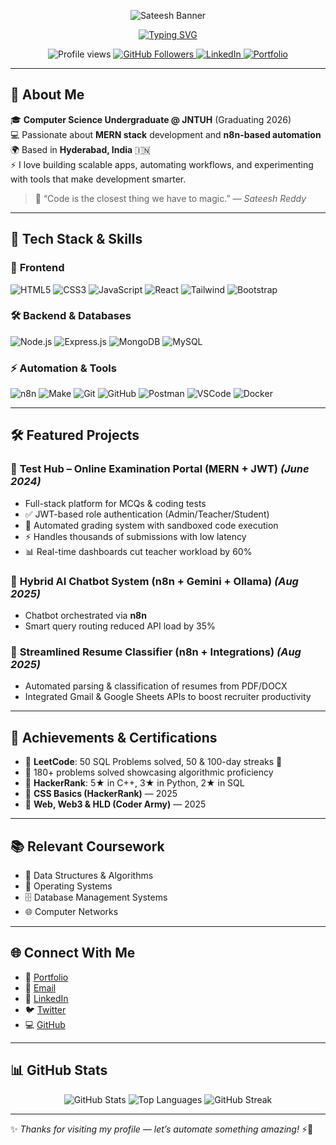<!-- 🌌 Glassmorphism Banner -->
<p align="center">
  <img src="https://capsule-render.vercel.app/api?type=rect&color=0:1a1a1a,100:0f0f0f&height=150&section=header&text=Sateesh%20Reddy%20Maddi&fontSize=35&fontColor=00C9A7&animation=fadeIn&fontAlign=50&desc=Full%20Stack%20Developer%20|%20Automation%20Enthusiast%20|%20n8n%20Builder&descAlign=50&descSize=15" alt="Sateesh Banner"/>
</p>

<!-- Typing animation header -->
<p align="center">
  <a href="https://github.com/Sateeshreddymaddi">
    <img src="https://readme-typing-svg.demolab.com?font=Fira+Code&size=22&duration=3000&pause=1000&color=00C9A7&center=true&vCenter=true&width=600&lines=👋+Hi%2C+I'm+Sateesh+Reddy+Maddi;💻+Full+Stack+Developer;⚡+Automation+with+n8n;🚀+Always+Learning%2C+Always+Building" alt="Typing SVG" />
  </a>
</p>

<p align="center">
  <img src="https://komarev.com/ghpvc/?username=Sateeshreddymaddi&label=Profile%20Views&color=0e75b6&style=flat" alt="Profile views" />
  <a href="https://github.com/Sateeshreddymaddi?tab=followers">
    <img src="https://img.shields.io/github/followers/Sateeshreddymaddi?label=Followers&style=social" alt="GitHub Followers" />
  </a>
  <a href="https://www.linkedin.com/in/sateesh-reddy-maddi-4148b9285/">
    <img src="https://img.shields.io/badge/LinkedIn-Connect-blue?style=flat&logo=linkedin" alt="LinkedIn" />
  </a>
  <a href="https://sateeshreddymaddi.me">
    <img src="https://img.shields.io/badge/🌐%20Portfolio-Visit%20Now-brightgreen" alt="Portfolio" />
  </a>
</p>

---

## 🧠 About Me

🎓 **Computer Science Undergraduate @ JNTUH** (Graduating 2026)  
💻 Passionate about **MERN stack** development and **n8n-based automation**  
🌍 Based in **Hyderabad, India** 🇮🇳  
⚡ I love building scalable apps, automating workflows, and experimenting with tools that make development smarter.

> 🧠 “Code is the closest thing we have to magic.” — *Sateesh Reddy*

---

## 🚀 Tech Stack & Skills

### 🧰 **Frontend**
![HTML5](https://img.shields.io/badge/-HTML5-E34F26?style=flat&logo=html5&logoColor=white)
![CSS3](https://img.shields.io/badge/-CSS3-1572B6?style=flat&logo=css3)
![JavaScript](https://img.shields.io/badge/-JavaScript-F7DF1E?style=flat&logo=javascript&logoColor=black)
![React](https://img.shields.io/badge/-React-61DAFB?style=flat&logo=react&logoColor=black)
![Tailwind](https://img.shields.io/badge/-TailwindCSS-06B6D4?style=flat&logo=tailwindcss&logoColor=white)
![Bootstrap](https://img.shields.io/badge/-Bootstrap-7952B3?style=flat&logo=bootstrap&logoColor=white)

### 🛠️ **Backend & Databases**
![Node.js](https://img.shields.io/badge/-Node.js-339933?style=flat&logo=node.js&logoColor=white)
![Express.js](https://img.shields.io/badge/-Express.js-000000?style=flat&logo=express)
![MongoDB](https://img.shields.io/badge/-MongoDB-47A248?style=flat&logo=mongodb&logoColor=white)
![MySQL](https://img.shields.io/badge/-MySQL-4479A1?style=flat&logo=mysql&logoColor=white)

### ⚡ **Automation & Tools**
![n8n](https://img.shields.io/badge/-n8n-EA4C89?style=flat&logo=n8n&logoColor=white)
![Make](https://img.shields.io/badge/-Make-2C2D72?style=flat&logo=make)
![Git](https://img.shields.io/badge/-Git-F05032?style=flat&logo=git&logoColor=white)
![GitHub](https://img.shields.io/badge/-GitHub-181717?style=flat&logo=github)
![Postman](https://img.shields.io/badge/-Postman-FF6C37?style=flat&logo=postman&logoColor=white)
![VSCode](https://img.shields.io/badge/-VS%20Code-007ACC?style=flat&logo=visual-studio-code&logoColor=white)
![Docker](https://img.shields.io/badge/-Docker-2496ED?style=flat&logo=docker&logoColor=white)

---

## 🛠️ Featured Projects

### 🧪 **Test Hub – Online Examination Portal (MERN + JWT)** *(June 2024)*  
- Full-stack platform for MCQs & coding tests  
- ✅ JWT-based role authentication (Admin/Teacher/Student)  
- 🧠 Automated grading system with sandboxed code execution  
- ⚡ Handles thousands of submissions with low latency  
- 📊 Real-time dashboards cut teacher workload by 60%

### 🧠 **Hybrid AI Chatbot System (n8n + Gemini + Ollama)** *(Aug 2025)*  
- Chatbot orchestrated via **n8n**  
- Smart query routing reduced API load by 35%

### 📝 **Streamlined Resume Classifier (n8n + Integrations)** *(Aug 2025)*  
- Automated parsing & classification of resumes from PDF/DOCX  
- Integrated Gmail & Google Sheets APIs to boost recruiter productivity

---

## 🏅 Achievements & Certifications

- 🥇 **LeetCode**: 50 SQL Problems solved, 50 & 100-day streaks 🧠  
- 🧠 180+ problems solved showcasing algorithmic proficiency  
- 🌟 **HackerRank**: 5★ in C++, 3★ in Python, 2★ in SQL  
- 📜 **CSS Basics (HackerRank)** — 2025  
- 🧠 **Web, Web3 & HLD (Coder Army)** — 2025

---

## 📚 Relevant Coursework

- 📌 Data Structures & Algorithms  
- 🧠 Operating Systems  
- 🗄️ Database Management Systems  
- 🌐 Computer Networks

---

## 🌐 Connect With Me

- 🧭 [Portfolio](https://sateeshreddymaddi.me)  
- 📧 [Email](mailto:sateeshreddymaddi@gmail.com)  
- 💼 [LinkedIn](https://www.linkedin.com/in/sateesh-reddy-maddi-4148b9285/)  
- 🐦 [Twitter](https://twitter.com/sateesh_maddi)  
- 💻 [GitHub](https://github.com/Sateeshreddymaddi)

---

## 📊 GitHub Stats

<p align="center">
  <img src="https://github-readme-stats.vercel.app/api?username=Sateeshreddymaddi&show_icons=true&theme=tokyonight" alt="GitHub Stats" />
  <img src="https://github-readme-stats.vercel.app/api/top-langs/?username=Sateeshreddymaddi&layout=compact&theme=tokyonight" alt="Top Languages" />
  <img src="https://github-readme-streak-stats.herokuapp.com/?user=Sateeshreddymaddi&theme=tokyonight" alt="GitHub Streak" />
</p>

---

✨ *Thanks for visiting my profile — let’s automate something amazing!* ⚡🚀

